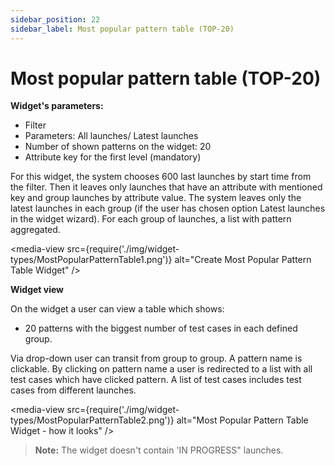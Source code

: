 ```yaml
---
sidebar_position: 22
sidebar_label: Most popular pattern table (TOP-20)
---
```


# Most popular pattern table (TOP-20)

**Widget's parameters:**
- Filter
- Parameters: All launches/ Latest launches
- Number of shown patterns on the widget: 20
- Attribute key for the first level (mandatory)


For this widget, the system chooses 600 last launches by start time from the filter.
Then it leaves only launches that have an attribute with mentioned key and group launches by attribute value.
The system leaves only the latest launches in each group (if the user has chosen option Latest launches in the widget wizard).
For each group of launches, a list with pattern aggregated.

<media-view src={require('./img/widget-types/MostPopularPatternTable1.png')} alt="Create Most Popular Pattern Table Widget" />

**Widget view**

On the widget a user can view a table which shows:

* 20 patterns with the biggest number of test cases in each defined group.

Via drop-down user can transit from group to group.
A pattern name is clickable. By clicking on pattern name a user is redirected to a list with all test cases which have clicked pattern. A list of test cases includes test cases from different launches.

<media-view src={require('./img/widget-types/MostPopularPatternTable2.png')} alt="Most Popular Pattern Table Widget - how it looks" />

>**Note:**
The widget doesn't contain 'IN PROGRESS" launches.
